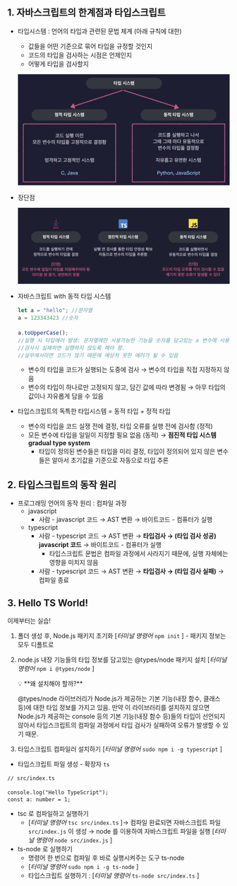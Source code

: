 ## 1. 자바스크립트의 한계점과 타입스크립트

- 타입시스템 : 언어의 타입과 관련된 문법 체계 (아래 규칙에 대한)
    - 값들을 어떤 기준으로 묶어 타입을 규정할 것인지
    - 코드의 타입을 검사하는 시점은 언제인지
    - 어떻게 타입을 검사할지
    
    ![section01-01.png](./img/section01-01.png)
    
- 장단점
    
   ![section01-02.png](./img/section01-02.png)
    
- 자바스크립트 with 동적 타입 시스템
    
    ```jsx
    let a = "hello"; //문자열
    a = 123343423 //숫자
    
    a.toUpperCase();
    //실행 시 타입에러 발생: 문자열에만 사용가능한 기능을 숫자를 담고있는 a 변수에 사용했기 때문
    //검사시 실패하면 실행하지 않도록 해야 함.
    //실무에서라면 코드가 많기 때문에 예상치 못한 에러가 될 수 있음
    ```
    
    - 변수의 타입을 코드가 실행되는 도중에 검사 → 변수의 타입을 직접 지정하지 않음
    - 변수의 타입이 하나로만 고정되지 않고, 담긴 값에 따라 변경됨 → 아무 타입의 값이나 자유롭게 담을 수 있음
- 타입스크립트의 독특한 타입시스템 = 동적 타입 + 정적 타입
    - 변수의 타입을 코드 실쟁 전에 결정, 타입 오류를 실행 전에 검사함 (정적)
    - 모든 변수에 타입을 일일이 지정할 필요 없음 (동적) → **점진적 타입 시스템 gradual type system**
        - 타입이 정의된 변수들은 타입을 미리 결정, 타입이 정의되어 있지 않은 변수들은 알아서 초기값을 기준으로 자동으로 타입 추론

## 2. 타입스크립트의 동작 원리

- 프로그래밍 언어의 동작 원리 : 컴파일 과정
    - javascript
        - 사람 - javascript 코드 → AST 변환 → 바이트코드 - 컴퓨터가 실행
    - typescript
        - 사람 - typescript 코드 → AST 변환 → **타입검사 → (타입 검사 성공) javascript 코드** → 바이트코드 - 컴퓨터가 실행
            - 타입스크립트 문법은 컴파일 과정에서 사라지기 때문에, 실행 자체에는 영향을 미치지 않음
        - 사람 - typescript 코드 → AST 변환 → **타입검사 → (타입 검사 실패)** → 컴파일 종료

## 3. Hello TS World!

이제부터는 실습!

1. 폴더 생성 후, Node.js 패키지 초기화 [*터미널 명령어* `npm init` ] - 패키지 정보는 모두 디폴트로
2. node.js 내장 기능들의 타입 정보를 담고있는 @types/node 패키지 설치 [*터미널 명령어*  `npm i @types/node` ]
    
    <aside>
    💡 **왜 설치해야 할까?**
    
    @types/node 라이브러리가 Node.js가 제공하는 기본 기능(내장 함수, 클래스 등)에 대한 타입 정보를 가지고 있음. 만약 이 라이브러리를 설치하지 않으면 Node.js가 제공하는 console 등의 기본 기능(내장 함수 등)들의 타입이 선언되지 않아서 타입스크립트의 컴파일 과정에서 타입 검사가 실패하여 오류가 발생할 수 있기 때문.
    
    </aside>
    
3. 타입스크립트 컴파일러 설치하기 [*터미널 명령어*  `sudo npm i -g typescript` ]

- 타입스크립트 파일 생성 - 확장자 `ts`

```tsx
// src/index.ts

console.log("Hello TypeScript");
const a: number = 1;
```

- tsc 로 컴파일하고 실행하기
    - [*터미널 명령어*  `tsc src/index.ts` ]→ 컴파일 완료되면 자바스크립트 파일 `src/index.js` 이 생성 → node 를 이용하여 자바스크립트 파일을 실행 [*터미널 명령어* `node src/index.js` ]
- ts-node 로 실행하기
    - 명령어 한 번으로 컴파일 후 바로 실행시켜주는 도구 ts-node
    - [*터미널 명령어* `sudo npm i -g ts-node` ]
    - 타입스크립트 실행하기 : [*터미널 명령어*  `ts-node src/index.ts` ]